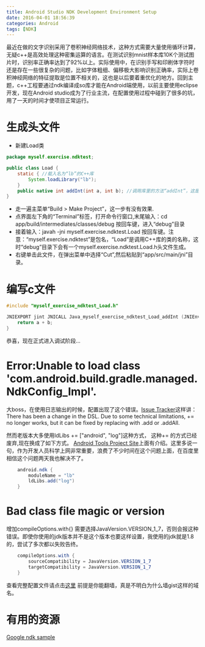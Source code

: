 ```yaml
---
title: Android Studio NDK Development Environment Setup
date: 2016-04-01 18:56:39
categories: Android
tags: [NDK]
---
```


最近在做的文字识别采用了卷积神经网络技术，这种方式需要大量使用循环计算，无疑c++是高效处理这种密集运算的语言。在测试识别mnist样本库10K个测试图片时，识别率正确率达到了92%以上。实际使用中，在识别手写和印刷体字符时还是存在一些很复杂的问题，比如字体粗细、偏移极大影响识别正确率，实际上卷积神经网络的特征提取是位置不相关的，这也是以后要着重优化的地方。回到主题，c++工程要通过ndk编译成so库才能在Android端使用，以前主要使用eclipse开发，现在Android studio成为了行业主流，在配置使用过程中碰到了很多的坑，用了一天的时间才使项目正常运行。
<!-- more -->
# 生成头文件

* 新建Load类
``` java
package myself.exercise.ndktest;

public class Load {
    static { //载入名为“lb”的C++库
        System.loadLibrary("lb");
    }
    public native int addInt(int a, int b); //调用库里的方法“addInt”，这是计算a和b两个整数相加
}
```
* 走一遍主菜单“Build > Make Project”，这一步有没有效果.
* 点界面左下角的“Terminal”标签，打开命令行窗口,末尾输入：cd app/build/intermediates/classes/debug 按回车键，进入“debug”目录
* 接着输入：javah -jni myself.exercise.ndktest.Load 按回车键。注意：“myself.exercise.ndktest”是包名，“Load”是调用C++库的类的名称，这时“debug”目录下会有一个myself.exercise.ndktest.Load.h头文件生成。
* 右键单击此文件，在弹出菜单中选择“Cut”,然后粘贴到“app/src/main/jni”目录。

# 编写c文件

``` c
#include "myself_exercise_ndktest_Load.h"

JNIEXPORT jint JNICALL Java_myself_exercise_ndktest_Load_addInt (JNIEnv *, jobject, jint a, jint b) {
    return a + b;
}
```
恭喜，现在正式进入调试阶段...


# Error:Unable to load class 'com.android.build.gradle.managed.NdkConfig_Impl'.
大boss，在使用日志输出的时候，配置出现了这个错误。[Issue Tracker](https://code.google.com/p/android/issues/detail?id=192928&q=label%3Acomponent-tools&colspec=ID%20Type%20Status%20Owner%20Summary%20Stars)这样讲：
There has been a change in the DSL.  Due to some technical limitations, += no longer works, but it can be fixed by replacing with .add or .addAll.

然而老版本大多使用ldLibs += ["android", "log"]这种方式， 这种+= 的方式已经废弃,现在换成了如下方式。 [Android Tools Project Site](http://tools.android.com/tech-docs/new-build-system/gradle-experimental)上面有介绍。这里多说一句，作为开发人员科学上网非常重要，浪费了不少时间在这个问题上面，在百度里相信这个问题两天我也解决不了。

``` java
    android.ndk {
        moduleName = "lb"
        ldLibs.add("log")
    }
```

# Bad class file magic or version
增加compileOptions.with{} 需要选择JavaVersion.VERSION_1_7，否则会报这种错误。即使你使用的jdk版本并不是这个版本也要这样设置，我使用的jdk就是1.8的，尝试了多次都以失败告终。

``` java
    compileOptions.with {
        sourceCompatibility = JavaVersion.VERSION_1_7
        targetCompatibility = JavaVersion.VERSION_1_7
    }
```
查看完整配置文件请点击[这里](https://gist.github.com/dontcry2013/5ceac51f15d5afb8b3f7457f26999906)
前提是你能翻墙，真是不明白为什么墙gist这样的域名。




# 有用的资源
[Google ndk sample](https://github.com/googlesamples/android-ndk)

